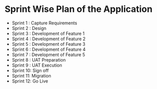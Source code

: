 # Sprint Wise Plan of the Application 

* Sprint 1 : Capture Requirements 
* Sprint 2 : Design 
* Sprint 3 : Development of Feature 1
* Sprint 4 : Development of Feature 2
* Sprint 5 : Development of Feature 3
* Sprint 6 : Development of Feature 4
* Sprint 7 : Development of Feature 5
* Sprint 8 : UAT Preparation
* Sprint 9 : UAT Execution
* Sprint 10: Sign off 
* Sprint 11: Migration 
* Sprint 12: Go Live

